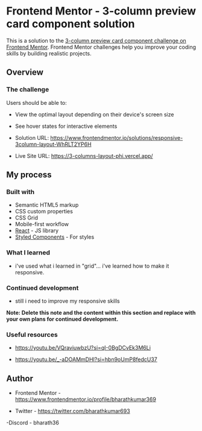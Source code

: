 # Frontend Mentor - 3-column preview card component solution

This is a solution to the [3-column preview card component challenge on Frontend Mentor](https://www.frontendmentor.io/challenges/3column-preview-card-component-pH92eAR2-). Frontend Mentor challenges help you improve your coding skills by building realistic projects. 

## Overview

### The challenge

Users should be able to:

- View the optimal layout depending on their device's screen size
- See hover states for interactive elements


- Solution URL: https://www.frontendmentor.io/solutions/responsive-3column-layout-WhRLT2YP6H


- Live Site URL: https://3-columns-layout-phi.vercel.app/

## My process

### Built with

- Semantic HTML5 markup
- CSS custom properties
- CSS Grid
- Mobile-first workflow
- [React](https://reactjs.org/) - JS library
- [Styled Components](https://styled-components.com/) - For styles



### What I learned

- i've used what i learned in "grid"... i've learned how to make it responsive.



### Continued development

- still i need to improve my responsive skills

**Note: Delete this note and the content within this section and replace with your own plans for continued development.**

### Useful resources

- https://youtu.be/VQraviuwbzU?si=qI-0BgDCvEk3M6Li

- https://youtu.be/_-aDOAMmDHI?si=hbn9oUmP8fedcU37

## Author

- Frontend Mentor - https://www.frontendmentor.io/profile/bharathkumar369

- Twitter - https://twitter.com/bharathkumar693

-Discord - bharath36


